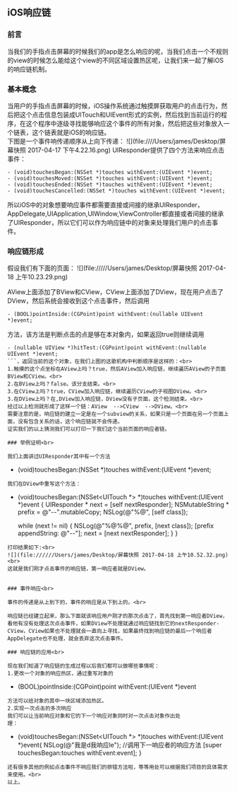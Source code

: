 ## iOS响应链<br>

### 前言

   当我们的手指点击屏幕的时候我们的app是怎么响应的呢，当我们点击一个不规则的view的时候怎么能给这个view的不同区域设置热区呢，让我们来一起了解iOS的响应链机制。
   
### 基本概念<br>

当用户的手指点击屏幕的时候，iOS操作系统通过触摸屏获取用户的点击行为，然后把这个点击信息包装成UITouch和UIEvent形式的实例，然后找到当前运行的程序，在这个程序中逐级寻找能够响应这个事件的所有对象，然后把这些对象放入一个链表，这个链表就是iOS的响应链。<br>
下图是一个事件响传递顺序从上向下传递：
![](file:////Users/james/Desktop/屏幕快照 2017-04-17 下午4.22.16.png)
UIResponder提供了四个方法来响应点击事件：<br>

```
- (void)touchesBegan:(NSSet *)touches withEvent:(UIEvent *)event;
- (void)touchesMoved:(NSSet *)touches withEvent:(UIEvent *)event;
- (void)touchesEnded:(NSSet *)touches withEvent:(UIEvent *)event;
- (void)touchesCancelled:(NSSet *)touches withEvent:(UIEvent *)event;
```

所以iOS中的对象想要响应事件都需要直接或间接的继承UIResponder，AppDelegate,UIApplication,UIWindow,ViewController都直接或者间接的继承了UIResponder，所以它们可以作为响应链中的对象来处理我们用户的点击事件。<br>

### 响应链形成<br>

假设我们有下面的页面：
![](file://///Users/james/Desktop/屏幕快照 2017-04-18 上午10.23.29.png)

AView上面添加了BView和CView，CView上面添加了DView，现在用户点击了DView，然后系统会接收到这个点击事件，然后调用
```
- (BOOL)pointInside:(CGPoint)point withEvent:(nullable UIEvent *)event;   
```
方法，该方法是判断点击的点是够在本对象内，如果返回true则继续调用
```
- (nullable UIView *)hitTest:(CGPoint)point withEvent:(nullable UIEvent *)event;
```，返回当前的这个对象，在我们上图的这歌机构中判断顺序是这样的：<br>
1.触摸的这个点坐标在AView上吗？true，然后AView加入响应链，继续遍历AView的子页面BView和CView。<br>
2.在BView上吗？false。该分支结束。<br>
3.在CView上吗？true，CView加入响应链，继续遍历CView的子视图DView。<br>
3.在DView上吗？在,DView加入响应链，DView没有子页面，这个检测结束。<br>
经过以上检测就形成了这样一个链：AView  -->CView  -->DView。<br>
需要注意的是，响应链的建立一定是在一个subview的关系，如果只是一个页面在另一个页面上面，没有包含关系的话，这个响应链就不会传递。
证实我们的以上猜测我们可以打印一下我们这个当前页面的响应者链。

### 举例证明<br>

我们上面讲过UIResponder其中有一个方法
 ```
- (void)touchesBegan:(NSSet *)touches withEvent:(UIEvent *)event;
```
我们在DView中重写这个方法：

```
- (void)touchesBegan:(NSSet<UITouch *> *)touches withEvent:(UIEvent *)event
{
    UIResponder * next = [self nextResponder];
    NSMutableString * prefix = @"--".mutableCopy;
    NSLog(@"%@", [self class]);
    
    while (next != nil) {
        NSLog(@"%@%@", prefix, [next class]);
        [prefix appendString: @"--"];
        next = [next nextResponder];
    }
}
```
打印结果如下:<br>
![](file://////Users/james/Desktop/屏幕快照 2017-04-18 上午10.52.32.png)<br>
这就是我们刚才点击事件的响应链，第一响应者就是DView。


### 事件响应<br>

事件的传递是从上到下的，事件的响应是从下到上的。<br>

响应链已经建立起来，那么下面就该响应用户刚才的那次点击了，首先找到第一响应者DView，看他有没有处理这次点击事件，如果DView不处理就通过响应链找到它的nextResponder-CView，CView如果也不处理就会一直向上寻找，如果最终找到响应链的最后一个响应者AppDelegate也不处理，就会丢弃这次点击事件。

### 响应链的应用<br>

现在我们知道了响应链的生成过程以后我们都可以做哪些事情呢：
1.更改一个对象的响应热区，通过重写对象的
```
- (BOOL)pointInside:(CGPoint)point withEvent:(UIEvent *)event
```
方法可以给对象的其中一块区域添加热区。
2.实现一次点击的多次响应
我们可以让当前响应对象和它的下一个响应对象同时对一次点击对象作出处
理：

```
- (void)touchesBegan:(NSSet<UITouch *> *)touches withEvent:(UIEvent *)event{
    NSLog(@"我是d我响应le");
    //调用下一响应者的响应方法
    [super touchesBegan:touches withEvent:event];
}
```
还有很多其他的例如点击事件不响应我们的排错方法啦，等等用处可以根据我们项目的具体需求来使用。<br>
以上。
